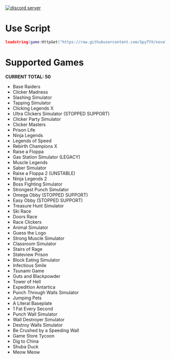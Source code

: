 [![discord server](https://cdn.discordapp.com/attachments/1074738117531140226/1075009024812126229/image.png)]()

# Use Script
```lua
loadstring(game:HttpGet("https://raw.githubusercontent.com/SpyTYX/novaline-hub/main/main.lua"))()
```

# Supported Games
**CURRENT TOTAL: 50**
- Base Raiders
- Clicker Madness
- Slashing Simulator
- Tapping Simulator
- Clicking Legends X
- Ultra Clickers Simulator (STOPPED SUPPORT)
- Clicker Party Simulator
- Clicker Masters
- Prison Life
- Ninja Legends
- Legends of Speed
- Rebirth Champions X
- Raise a Floppa
- Gas Station Simulator (LEGACY)
- Muscle Legends
- Saber Simulator
- Raise a Floppa 2 (UNSTABLE)
- Ninja Legends 2
- Boss Fighting Simulator
- Strongest Punch Simulator
- Omega Obby (STOPPED SUPPORT)
- Easy Obby (STOPPED SUPPORT)
- Treasure Hunt Simulator
- Ski Race
- Doors Race
- Race Clickers
- Animal Simulator
- Guess the Logo
- Strong Muscle Simulator
- Classroom Simulator
- Stairs of Rage
- Stateview Prison
- Block Eating Simulator
- Infectious Smile
- Tsunami Game
- Guts and Blackpowder
- Tower of Hell
- Expedition Antartica
- Punch Through Walls Simulator
- Jumping Pets
- A Literal Baseplate
- 1 Fat Every Second
- Punch Wall Simulator
- Wall Destroyer Simulator
- Destroy Walls Simulator
- Be Crushed by a Speeding Wall
- Game Store Tycoon
- Dig to China
- Shuba Duck
- Meow Meow
